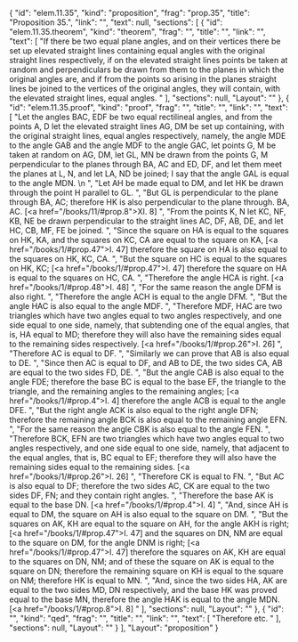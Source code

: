 {
  "id": "elem.11.35",
  "kind": "proposition",
  "frag": "prop.35",
  "title": "Proposition 35.",
  "link": "",
  "text": null,
  "sections": [
    {
      "id": "elem.11.35.theorem",
      "kind": "theorem",
      "frag": "",
      "title": "",
      "link": "",
      "text": [
        "If there be two equal plane angles, and on their vertices there be set up elevated straight lines containing equal angles with the original straight lines respectively, if on the elevated straight lines points be taken at random and perpendiculars be drawn from them to the planes in which the original angles are, and if from the points so arising in the planes straight lines be joined to the vertices of the original angles, they will contain, with the elevated straight lines, equal angles. "
      ],
      "sections": null,
      "Layout": ""
    },
    {
      "id": "elem.11.35.proof",
      "kind": "proof",
      "frag": "",
      "title": "",
      "link": "",
      "text": [
        "Let the angles BAC, EDF be two equal rectilineal angles, and from the points A, D let the elevated straight lines AG, DM be set up containing, with the original straight lines, equal angles respectively, namely, the angle MDE to the angle GAB and the angle MDF to the angle GAC, let points G, M be taken at random on AG, DM, let GL, MN be drawn from the points G, M perpendicular to the planes through BA, AC and ED, DF, and let them meet the planes at L, N, and let LA, ND be joined; I say that the angle GAL is equal to the angle MDN. \n      ",
        "Let AH be made equal to DM, and let HK be drawn through the point H parallel to GL. ",
        "But GL is perpendicular to the plane through BA, AC; therefore HK is also perpendicular to the plane through. BA, AC. [<a href=\"/books/11/#prop.8\">XI. 8</a>] ",
        "From the points K, N let KC, NF, KB, NE be drawn perpendicular to the straight lines AC, DF, AB, DE, and let HC, CB, MF, FE be joined. ",
        "Since the square on HA is equal to the squares on HK, KA, and the squares on KC, CA are equal to the square on KA, [<a href=\"/books/1/#prop.47\">I. 47</a>] therefore the square on HA is also equal to the squares on HK, KC, CA. ",
        "But the square on HC is equal to the squares on HK, KC; [<a href=\"/books/1/#prop.47\">I. 47</a>] therefore the square on HA is equal to the squares on HC, CA. ",
        "Therefore the angle HCA is right. [<a href=\"/books/1/#prop.48\">I. 48</a>] ",
        "For the same reason the angle DFM is also right. ",
        "Therefore the angle ACH is equal to the angle DFM. ",
        "But the angle HAC is also equal to the angle MDF. ",
        "Therefore MDF, HAC are two triangles which have two angles equal to two angles respectively, and one side equal to one side, namely, that subtending one of the equal angles, that is, HA equal to MD; therefore they will also have the remaining sides equal to the remaining sides respectively. [<a href=\"/books/1/#prop.26\">I. 26</a>] ",
        "Therefore AC is equal to DF. ",
        "Similarly we can prove that AB is also equal to DE. ",
        "Since then AC is equal to DF, and AB to DE, the two sides CA, AB are equal to the two sides FD, DE. ",
        "But the angle CAB is also equal to the angle FDE; therefore the base BC is equal to the base EF, the triangle to the triangle, and the remaining angles to the remaining angles; [<a href=\"/books/1/#prop.4\">I. 4</a>] therefore the angle ACB is equal to the angle DFE. ",
        "But the right angle ACK is also equal to the right angle DFN; therefore the remaining angle BCK is also equal to the remaining angle EFN. ",
        "For the same reason the angle CBK is also equal to the angle FEN. ",
        "Therefore BCK, EFN are two triangles which have two angles equal to two angles respectively, and one side equal to one side, namely, that adjacent to the equal angles, that is, BC equal to EF; therefore they will also have the remaining sides equal to the remaining sides. [<a href=\"/books/1/#prop.26\">I. 26</a>] ",
        "Therefore CK is equal to FN. ",
        "But AC is also equal to DF; therefore the two sides AC, CK are equal to the two sides DF, FN; and they contain right angles. ",
        "Therefore the base AK is equal to the base DN. [<a href=\"/books/1/#prop.4\">I. 4</a>] ",
        "And, since AH is equal to DM, the square on AH is also equal to the square on DM. ",
        "But the squares on AK, KH are equal to the square on AH, for the angle AKH is right; [<a href=\"/books/1/#prop.47\">I. 47</a>] and the squares on DN, NM are equal to the square on DM, for the angle DNM is right; [<a href=\"/books/1/#prop.47\">I. 47</a>] therefore the squares on AK, KH are equal to the squares on DN, NM; and of these the square on AK is equal to the square on DN; therefore the remaining square on KH is equal to the square on NM; therefore HK is equal to MN. ",
        "And, since the two sides HA, AK are equal to the two sides MD, DN respectively, and the base HK was proved equal to the base MN, therefore the angle HAK is equal to the angle MDN. [<a href=\"/books/1/#prop.8\">I. 8</a>] "
      ],
      "sections": null,
      "Layout": ""
    },
    {
      "id": "",
      "kind": "qed",
      "frag": "",
      "title": "",
      "link": "",
      "text": [
        "Therefore etc. "
      ],
      "sections": null,
      "Layout": ""
    }
  ],
  "Layout": "proposition"
}
